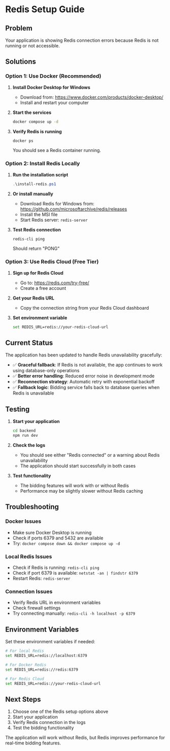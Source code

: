 # Redis Setup Guide

## Problem
Your application is showing Redis connection errors because Redis is not running or not accessible.

## Solutions

### Option 1: Use Docker (Recommended)

1. **Install Docker Desktop for Windows**
   - Download from: https://www.docker.com/products/docker-desktop/
   - Install and restart your computer

2. **Start the services**
   ```bash
   docker compose up -d
   ```

3. **Verify Redis is running**
   ```bash
   docker ps
   ```
   You should see a Redis container running.

### Option 2: Install Redis Locally

1. **Run the installation script**
   ```powershell
   .\install-redis.ps1
   ```

2. **Or install manually**
   - Download Redis for Windows from: https://github.com/microsoftarchive/redis/releases
   - Install the MSI file
   - Start Redis server: `redis-server`

3. **Test Redis connection**
   ```bash
   redis-cli ping
   ```
   Should return "PONG"

### Option 3: Use Redis Cloud (Free Tier)

1. **Sign up for Redis Cloud**
   - Go to: https://redis.com/try-free/
   - Create a free account

2. **Get your Redis URL**
   - Copy the connection string from your Redis Cloud dashboard

3. **Set environment variable**
   ```bash
   set REDIS_URL=redis://your-redis-cloud-url
   ```

## Current Status

The application has been updated to handle Redis unavailability gracefully:

- ✅ **Graceful fallback**: If Redis is not available, the app continues to work using database-only operations
- ✅ **Better error handling**: Reduced error noise in development mode
- ✅ **Reconnection strategy**: Automatic retry with exponential backoff
- ✅ **Fallback logic**: Bidding service falls back to database queries when Redis is unavailable

## Testing

1. **Start your application**
   ```bash
   cd backend
   npm run dev
   ```

2. **Check the logs**
   - You should see either "Redis connected" or a warning about Redis unavailability
   - The application should start successfully in both cases

3. **Test functionality**
   - The bidding features will work with or without Redis
   - Performance may be slightly slower without Redis caching

## Troubleshooting

### Docker Issues
- Make sure Docker Desktop is running
- Check if ports 6379 and 5432 are available
- Try: `docker compose down && docker compose up -d`

### Local Redis Issues
- Check if Redis is running: `redis-cli ping`
- Check if port 6379 is available: `netstat -an | findstr 6379`
- Restart Redis: `redis-server`

### Connection Issues
- Verify Redis URL in environment variables
- Check firewall settings
- Try connecting manually: `redis-cli -h localhost -p 6379`

## Environment Variables

Set these environment variables if needed:

```bash
# For local Redis
set REDIS_URL=redis://localhost:6379

# For Docker Redis
set REDIS_URL=redis://redis:6379

# For Redis Cloud
set REDIS_URL=redis://your-redis-cloud-url
```

## Next Steps

1. Choose one of the Redis setup options above
2. Start your application
3. Verify Redis connection in the logs
4. Test the bidding functionality

The application will work without Redis, but Redis improves performance for real-time bidding features. 
